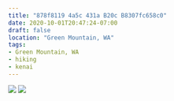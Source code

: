 ```yaml
---
title: "878f8119 4a5c 431a B20c B8307fc658c0"
date: 2020-10-01T20:47:24-07:00
draft: false
location: "Green Mountain, WA"
tags:
- Green Mountain, WA
- hiking
- kenai
---
```


![](https://d17enza3bfujl8.cloudfront.net/019f7575-592d-4e54-a791-a2d91e836f02.jpg)
![](https://d17enza3bfujl8.cloudfront.net/684600fc-a858-4f47-97f1-7eda922a3e52.jpg)
